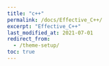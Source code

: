 ```yaml
---
title: "c++"
permalink: /docs/Effective_C++/
excerpt: "Effective_C++"
last_modified_at: 2021-07-01
redirect_from:
  - /theme-setup/
toc: true
---
```

